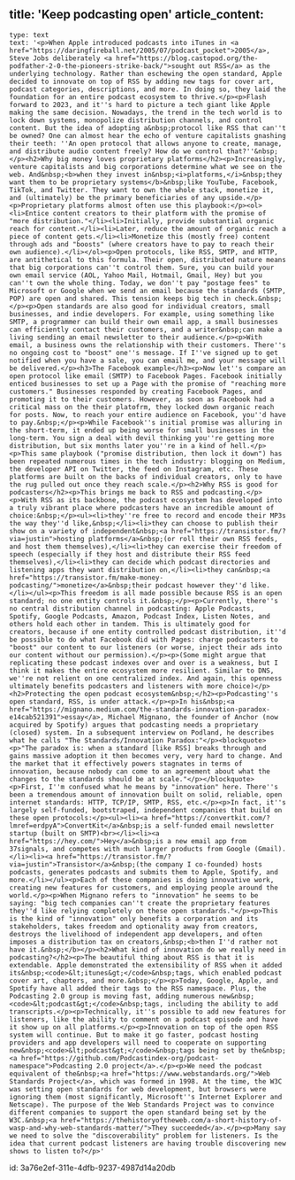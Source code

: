 title: 'Keep podcasting open'
article_content:
  -
    type: text
    text: '<p>When Apple introduced podcasts into iTunes in <a href="https://daringfireball.net/2005/07/podcast_pocket">2005</a>, Steve Jobs deliberately <a href="https://blog.castopod.org/the-podfather-2-0-the-pioneers-strike-back/">sought out RSS</a> as the underlying technology. Rather than eschewing the open standard, Apple decided to innovate on top of RSS by adding new tags for cover art, podcast categories, descriptions, and more. In doing so, they laid the foundation for an entire podcast ecosystem to thrive.</p><p>Flash forward to 2023, and it''s hard to picture a tech giant like Apple making the same decision. Nowadays, the trend in the tech world is to lock down systems, monopolize distribution channels, and control content. But the idea of adopting a&nbsp;protocol like RSS that can''t be owned? One can almost hear the echo of venture capitalists gnashing their teeth: ''An open protocol that allows anyone to create, manage, and distribute audio content freely? How do we control that?''&nbsp;</p><h2>Why big money loves proprietary platforms</h2><p>Increasingly, venture capitalists and big corporations determine what we see on the web. And&nbsp;<b>when they invest in&nbsp;<i>platforms,</i>&nbsp;they want them to be proprietary systems</b>&nbsp;like YouTube, Facebook, TikTok, and Twitter. They want to own the whole stack, monetize it, and (ultimately) be the primary beneficiaries of any upside.</p><p>Proprietary platforms almost often use this playbook:</p><ol><li>Entice content creators to their platform with the promise of "more distribution."</li><li>Initially, provide substantial organic reach for content.</li><li>Later, reduce the amount of organic reach a piece of content gets.</li><li>Monetize this (mostly free) content through ads and "boosts" (where creators have to pay to reach their own audience).</li></ol><p>Open protocols, like RSS, SMTP, and HTTP, are antithetical to this formula. Their open, distributed nature means that big corporations can''t control them. Sure, you can build your own email service (AOL, Yahoo Mail, Hotmail, Gmail, Hey) but you can''t own the whole thing. Today, we don''t pay "postage fees" to Microsoft or Google when we send an email because the standards (SMTP, POP) are open and shared. This tension keeps big tech in check.&nbsp;</p><p>Open standards are also good for individual creators, small businesses, and indie developers. For example, using something like SMTP, a programmer can build their own email app, a small businesses can efficiently contact their customers, and a writer&nbsp;can make a living sending an email newsletter to their audience.</p><p>With email, a business owns the relationship with their customers. There''s no ongoing cost to "boost" one''s message. If I''ve signed up to get notified when you have a sale, you can email me, and your message will be delivered.</p><h3>The Facebook example</h3><p>Now let''s compare an open protocol like email (SMTP) to Facebook Pages. Facebook initially enticed businesses to set up a Page with the promise of "reaching more customers." Businesses responded by creating Facebook Pages, and promoting it to their customers. However, as soon as Facebook had a critical mass on the their platofrm, they locked down organic reach for posts. Now, to reach your entire audience on Facebook, you''d have to pay.&nbsp;</p><p>While Facebook''s initial promise was alluring in the short-term, it ended up being worse for small businesses in the long-term. You sign a deal with devil thinking you''re getting more distribution, but six months later you''re in a kind of hell.</p><p>This same playbook ("promise distribution, then lock it down") has been repeated numerous times in the tech industry: blogging on Medium, the developer API on Twitter, the feed on Instagram, etc. These platforms are built on the backs of individual creators, only to have the rug pulled out once they reach scale.</p><h2>Why RSS is good for podcasters</h2><p>This brings me back to RSS and podcasting.</p><p>With RSS as its backbone, the podcast ecosystem has developed into a truly vibrant place where podcasters have an incredible amount of choice:&nbsp;</p><ul><li>they''re free to record and encode their MP3s the way they''d like,&nbsp;</li><li>they can choose to publish their show on a variety of independent&nbsp;<a href="https://transistor.fm/?via=justin">hosting platforms</a>&nbsp;(or roll their own RSS feeds, and host them themselves),</li><li>they can exercise their freedom of speech (especially if they host and distribute their RSS feed themselves),</li><li>they can decide which podcast directories and listening apps they want distribution on,</li><li>they can&nbsp;<a href="https://transistor.fm/make-money-podcasting/">monetize</a>&nbsp;their podcast however they''d like.</li></ul><p>This freedom is all made possible because RSS is an open standard; no one entity controls it.&nbsp;</p><p>Currently, there''s no central distribution channel in podcasting: Apple Podcasts, Spotify, Google Podcasts, Amazon, Podcast Index, Listen Notes, and others hold each other in tandem. This is ultimately good for creators, because if one entity controlled podcast distribution, it''d be possible to do what Facebook did with Pages: charge podcasters to "boost" our content to our listeners (or worse, inject their ads into our content without our permission).</p><p>(Some might argue that replicating these podcast indexes over and over is a weakness, but I think it makes the entire ecosystem more resilient. Similar to DNS, we''re not relient on one centralized index. And again, this openness ultimately benefits podcasters and listeners with more choice)</p><h2>Protecting the open podcast ecosystem&nbsp;</h2><p>Podcasting''s open standard, RSS, is under attack.</p><p>In his&nbsp;<a href="https://mignano.medium.com/the-standards-innovation-paradox-e14cab521391">essay</a>, Michael Mignano, the founder of Anchor (now acquired by Spotify) argues that podcasting needs a proprietary (closed) system. In a subsequent interview on Podland, he describes what he calls "The Standards/Innovation Paradox:"</p><blockquote><p>"The paradox is: when a standard [like RSS] breaks through and gains massive adoption it then becomes very, very hard to change. And the market that it effectively powers stagnates in terms of innovation, because nobody can come to an agreement about what the changes to the standards should be at scale."</p></blockquote><p>First, I''m confused what he means by "innovation" here. There''s been a tremendous amount of innovation built on solid, reliable, open internet standards: HTTP, TCP/IP, SMTP, RSS, etc.</p><p>In fact, it''s largely self-funded, bootstraped, independent companies that build on these open protocols:</p><ul><li><a href="https://convertkit.com/?lmref=erdpyA">ConvertKit</a>&nbsp;is a self-funded email newsletter startup (built on SMTP)<br></li><li><a href="https://hey.com/">Hey</a>&nbsp;is a new email app from 37signals, and competes with much larger products from Google (Gmail).</li><li><a href="https://transistor.fm/?via=justin">Transistor</a>&nbsp;(the company I co-founded) hosts podcasts, generates podcasts and submits them to Apple, Spotify, and more.</li></ul><p>Each of these companies is doing innovative work, creating new features for customers, and employing people around the world.</p><p>When Mignano refers to "innovation" he seems to be saying: "big tech companies can''t create the proprietary features they''d like relying completely on these open standards."</p><p>This is the kind of "innovation" only benefits a corporation and its stakeholders, takes freedom and optionality away from creators, destroys the livelihood of independent app developers, and often imposes a distribution tax on creators,&nbsp;<b>then I''d rather not have it.&nbsp;</b></p><h2>What kind of innovation do we really need in podcasting?</h2><p>The beautiful thing about RSS is that it is extendable. Apple demonstrated the extensibility of RSS when it added its&nbsp;<code>&lt;itunes&gt;</code>&nbsp;tags, which enabled podcast cover art, chapters, and more.&nbsp;</p><p>Today, Google, Apple, and Spotify have all added their tags to the RSS namespace. Plus, the Podcasting 2.0 group is moving fast, adding numerous new&nbsp;<code>&lt;podcast&gt;</code>&nbsp;tags, including the ability to add transcripts.</p><p>Technically, it''s possible to add new features for listeners, like the ability to comment on a podcast episode and have it show up on all platforms.</p><p>Innovation on top of the open RSS system will continue. But to make it go faster, podcast hosting providers and app developers will need to cooperate on supporting new&nbsp;<code>&lt;podcast&gt;</code>&nbsp;tags being set by the&nbsp;<a href="https://github.com/Podcastindex-org/podcast-namespace">Podcasting 2.0 project</a>.</p><p>We need the podcast equivalent of the&nbsp;<a href="https://www.webstandards.org/">Web Standards Project</a>, which was formed in 1998. At the time, the W3C was setting open standards for web development, but browsers were ignoring them (most significantly, Microsoft''s Internet Explorer and Netscape). The purpose of the Web Standards Project was to convince different companies to support the open standard being set by the W3C.&nbsp;<a href="https://thehistoryoftheweb.com/a-short-history-of-wasp-and-why-web-standards-matter/">They succeeded</a>.</p><p>Many say we need to solve the "discoverability" problem for listeners. Is the idea that current podcast listeners are having trouble discovering new shows to listen to?</p>'
id: 3a76e2ef-311e-4dfb-9237-4987d14a20db
